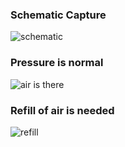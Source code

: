 ### Schematic Capture
![schematic](https://user-images.githubusercontent.com/101464023/164989372-1c541093-9eaf-41bb-9106-3982ab3a9569.png)
### Pressure is normal
![air is there](https://user-images.githubusercontent.com/101464023/164989388-c15fba7e-8644-4adf-bd04-59f8f02c15c5.png)
### Refill of air is needed
![refill](https://user-images.githubusercontent.com/101464023/164989389-156eb975-bd58-434a-81d2-66348b79fba8.png)
